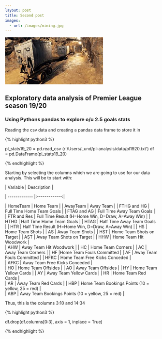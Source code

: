 ```yaml
---
layout: post
title: Second post
images:
  - url: /images/mining.jpg
---
```



<img src="/images/mining.jpg"/>


## Exploratory data analysis of Premier League season 19/20

### Using Pythons pandas to explore o/u 2.5 goals stats

Reading the csv data and creating a pandas data frame to store it in

{% highlight python3 %}


pl_stats19_20 = pd.read_csv (r'/Users/Lund/pl-analysis/data/pl1920.txt')
df = pd.DataFrame(pl_stats19_20)

{% endhighlight %}

Starting by selecting the columns which we are going to use for our data analysis.
This will be to start with:



| Variable  | Description |

| ------------- |:-------------:| 

| HomeTeam      | Home Team | 
| AwayTeam      | Away Team      | 
|  FTHG and HG  | Full Time Home Team Goals      | 
| FTAG and AG   | Full Time Away Team Goals           | 
| FTR and Res   | Full Time Result (H=Home Win, D=Draw, A=Away Win) | 
| HTHG          | Half Time Home Team Goals      | 
| HTAG          | Half Time Away Team Goals      | 
| HTR           | Half Time Result (H=Home Win, D=Draw, A=Away Win)           | 
| HS            | Home Team Shots      | 
| AS            | Away Team Shots     | 
| HST           | Home Team Shots on Target          | 
| AST           | Away Team Shots on Target | 
| HHW           | Home Team Hit Woodwork     |   
| AHW           | Away Team Hit Woodwork      | 
| HC            | Home Team Corners      | 
| AC            | Away Team Corners      | 
| HF           |Home Team Fouls Committed           | 
| AF           | Away Team Fouls Committed | 
| HFKC           | Home Team Free Kicks Conceded      |   
| AFKC          |  Away Team Free Kicks Conceded      |   
| HO            | Home Team Offsides      | 
| AO            | Away Team Offsides      | 
| HY           | Home Team Yellow Cards          | 
| AY           | Away Team Yellow Cards | 
| HR           |  Home Team Red Cards    |   
| AR           | Away Team Red Cards      |
| HBP           | Home Team Bookings Points (10 = yellow, 25 = red)      |   
| ABP           | Away Team Bookings Points (10 = yellow, 25 = red)      |      

Thus, this is the columns 3:10 and 14:34


{% highlight python3 %}

df.drop(df.columns[0:3], axis = 1, inplace = True)

{% endhighlight %}

